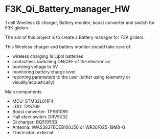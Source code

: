 # F3K_Qi_Battery_manager_HW
1 cell Wirelless Qi charger, Battery monitor, boost converter and switch for F3K gliders

The aim of this project is to create a Battery manager for F3K gliders.

This Wireless charger and battery monitor should take care of:
- wireless charging 1s Lipol batteries
- contactless switching ON/OFF of the electronics
- boosting voltage to 5V
- monitoring battery charge level
- reporting parameters to the user (either using telemetry or visually/acoustically)

Main components:
- MCU: STM32L011F4
- LDO: TPS709
- Boost converter: TPS61089
- Hall efect switch: DRV5032
- Qi charger: BQ51050B
- Antenna: IWAS3827ECEB100J50 or WR301025-19M8-G
- Thermistor: external
